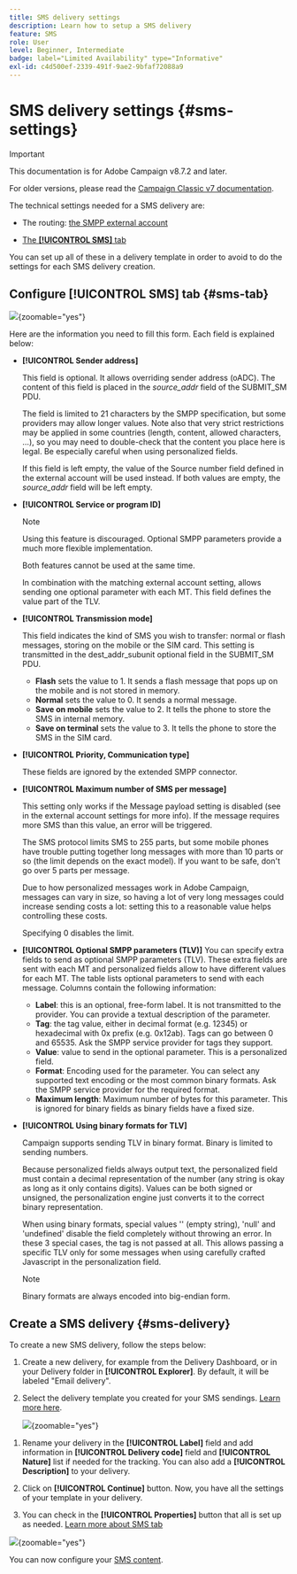 ```yaml
---
title: SMS delivery settings
description: Learn how to setup a SMS delivery
feature: SMS
role: User
level: Beginner, Intermediate
badge: label="Limited Availability" type="Informative"
exl-id: c4d500ef-2339-491f-9ae2-9bfaf72088a9
---
```

# SMS delivery settings {#sms-settings}

>[!IMPORTANT]
>
>This documentation is for Adobe Campaign v8.7.2 and later.
>
>For older versions, please read the [Campaign Classic v7 documentation](https://experienceleague.adobe.com/en/docs/campaign-classic/using/sending-messages/sending-messages-on-mobiles/sms-set-up/sms-set-up).

The technical settings needed for a SMS delivery are:

* The routing: [the SMPP external account](smpp-external-account.md#smpp-connection-settings)

* [The **[!UICONTROL SMS]** tab](#sms-tab)

You can set up all of these in a delivery template in order to avoid to do the settings for each SMS delivery creation.

## Configure **[!UICONTROL SMS]** tab {#sms-tab}

![](assets/send_settings.png){zoomable="yes"}

Here are the information you need to fill this form. Each field is explained below:

* **[!UICONTROL Sender address]**

  This field is optional. It allows overriding sender address (oADC). The content of this field is placed in the *source_addr* field of the SUBMIT_SM PDU.

  The field is limited to 21 characters by the SMPP specification, but some providers may allow longer values. Note also that very strict restrictions may be applied in some countries (length, content, allowed characters, ...), so you may need to double-check that the content you place here is legal. Be especially careful when using personalized fields.

  If this field is left empty, the value of the Source number field defined in the external account will be used instead. If both values are empty, the *source_addr* field will be left empty.

* **[!UICONTROL Service or program ID]**

  >[!NOTE]
  >
  >Using this feature is discouraged. Optional SMPP parameters provide a much more flexible implementation.
  >
  >Both features cannot be used at the same time.

  In combination with the matching external account setting, allows sending one optional parameter with each MT. This field defines the value part of the TLV.

* **[!UICONTROL Transmission mode]**

  This field indicates the kind of SMS you wish to transfer: normal or flash messages, storing on the mobile or the SIM card. This setting is transmitted in the dest_addr_subunit optional field in the SUBMIT_SM PDU.
  
  * **Flash** sets the value to 1. It sends a flash message that pops up on the mobile and is not stored in memory.
  * **Normal** sets the value to 0. It sends a normal message.
  * **Save on mobile** sets the value to 2. It tells the phone to store the SMS in internal memory.
  * **Save on terminal** sets the value to 3. It tells the phone to store the SMS in the SIM card.

* **[!UICONTROL Priority, Communication type]**

  These fields are ignored by the extended SMPP connector.

* **[!UICONTROL Maximum number of SMS per message]**

  This setting only works if the Message payload setting is disabled (see in the external account settings for more info). If the message requires more SMS than this value, an error will be triggered.

  The SMS protocol limits SMS to 255 parts, but some mobile phones have trouble putting together long messages with more than 10 parts or so (the limit depends on the exact model). If you want to be safe, don't go over 5 parts per message.

  Due to how personalized messages work in Adobe Campaign, messages can vary in size, so having a lot of very long messages could increase sending costs a lot: setting this to a reasonable value helps controlling these costs.

  Specifying 0 disables the limit.

* **[!UICONTROL Optional SMPP parameters (TLV)]**
  You can specify extra fields to send as optional SMPP parameters (TLV). These extra fields are sent with each MT and personalized fields allow to have different values for each MT.
  The table lists optional parameters to send with each message. Columns contain the following information:
    * **Label**: this is an optional, free-form label. It is not transmitted to the provider. You can provide a textual description of the parameter.
    * **Tag**: the tag value, either in decimal format (e.g. 12345) or hexadecimal with 0x prefix (e.g. 0x12ab). Tags can go between 0 and 65535. Ask the SMPP service provider for tags they support.
    * **Value**: value to send in the optional parameter. This is a personalized field.
    * **Format**: Encoding used for the parameter. You can select any supported text encoding or the most common binary formats. Ask the SMPP service provider for the required format.
    * **Maximum length**: Maximum number of bytes for this parameter. This is ignored for binary fields as binary fields have a fixed size.

* **[!UICONTROL Using binary formats for TLV]**

  Campaign supports sending TLV in binary format. Binary is limited to sending numbers.

  Because personalized fields always output text, the personalized field must contain a decimal representation of the number (any string is okay as long as it only contains digits). Values can be both signed or unsigned, the personalization engine just converts it to the correct binary representation.

  When using binary formats, special values '' (empty string), 'null' and 'undefined' disable the field completely without throwing an error. In these 3 special cases, the tag is not passed at all. This allows passing a specific TLV only for some messages when using carefully crafted Javascript in the personalization field.

  >[!NOTE]
  >
  >Binary formats are always encoded into big-endian form.

## Create a SMS delivery {#sms-delivery}

To create a new SMS delivery, follow the steps below: 

1. Create a new delivery, for example from the Delivery Dashboard, or in your Delivery folder in **[!UICONTROL Explorer]**.  By default, it will be labeled "Email delivery".

1. Select the delivery template you created for your SMS sendings. [Learn more here](sms-mid-sourcing.md#sms-delivery-template).

    ![](assets/sms_create.png){zoomable="yes"}

<!-- * For standalone instance,  [learn more here](sms-standalone-instance.md#sms-delivery-template).
* For mid-sourcing infrastructure, --> 
  
1. Rename your delivery in the **[!UICONTROL Label]** field and add information in **[!UICONTROL Delivery code]** field and **[!UICONTROL Nature]** list if needed for the tracking. You can also add a **[!UICONTROL Description]** to your delivery.

1. Click on **[!UICONTROL Continue]** button. Now, you have all the settings of your template in your delivery.

1. You can check in the **[!UICONTROL Properties]** button that all is set up as needed. [Learn more about SMS tab](#sms-tab)
  
  ![](assets/sms_settings.png){zoomable="yes"}

  You can now configure your [SMS content](sms-content.md).

